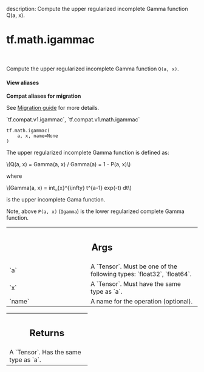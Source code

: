 description: Compute the upper regularized incomplete Gamma function Q(a, x).

<div itemscope itemtype="http://developers.google.com/ReferenceObject">
<meta itemprop="name" content="tf.math.igammac" />
<meta itemprop="path" content="Stable" />
</div>

# tf.math.igammac

<!-- Insert buttons and diff -->

<table class="tfo-notebook-buttons tfo-api nocontent" align="left">

</table>



Compute the upper regularized incomplete Gamma function `Q(a, x)`.

<section class="expandable">
  <h4 class="showalways">View aliases</h4>
  <p>
<b>Compat aliases for migration</b>
<p>See
<a href="https://www.tensorflow.org/guide/migrate">Migration guide</a> for
more details.</p>
<p>`tf.compat.v1.igammac`, `tf.compat.v1.math.igammac`</p>
</p>
</section>

<pre class="devsite-click-to-copy prettyprint lang-py tfo-signature-link">
<code>tf.math.igammac(
    a, x, name=None
)
</code></pre>



<!-- Placeholder for "Used in" -->

The upper regularized incomplete Gamma function is defined as:

\\(Q(a, x) = Gamma(a, x) / Gamma(a) = 1 - P(a, x)\\)

where

\\(Gamma(a, x) = int_{x}^{\infty} t^{a-1} exp(-t) dt\\)

is the upper incomplete Gama function.

Note, above `P(a, x)` (`Igamma`) is the lower regularized complete
Gamma function.

<!-- Tabular view -->
 <table class="responsive fixed orange">
<colgroup><col width="214px"><col></colgroup>
<tr><th colspan="2"><h2 class="add-link">Args</h2></th></tr>

<tr>
<td>
`a`
</td>
<td>
A `Tensor`. Must be one of the following types: `float32`, `float64`.
</td>
</tr><tr>
<td>
`x`
</td>
<td>
A `Tensor`. Must have the same type as `a`.
</td>
</tr><tr>
<td>
`name`
</td>
<td>
A name for the operation (optional).
</td>
</tr>
</table>



<!-- Tabular view -->
 <table class="responsive fixed orange">
<colgroup><col width="214px"><col></colgroup>
<tr><th colspan="2"><h2 class="add-link">Returns</h2></th></tr>
<tr class="alt">
<td colspan="2">
A `Tensor`. Has the same type as `a`.
</td>
</tr>

</table>

